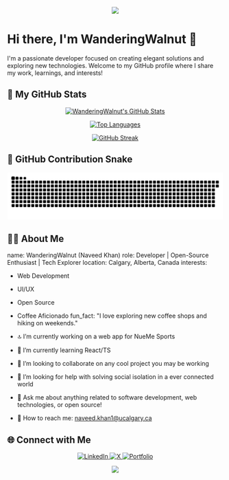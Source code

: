<!-- Animated Header using Capsule Render -->
<p align="center">
  <img src="https://capsule-render.vercel.app/api?text=Hey%20Everyone!&animation=fadeIn&type=waving&color=gradient&height=100"/>
</p>

# Hi there, I'm WanderingWalnut 👋

I'm a passionate developer focused on creating elegant solutions and exploring new technologies. Welcome to my GitHub profile where I share my work, learnings, and interests!

## 🚀 My GitHub Stats

<p align="center">
  <!-- GitHub Stats Card with icons and a cool theme -->
  <a href="https://github.com/WanderingWalnut/github-readme-stats">
    <img src="https://github-readme-stats.vercel.app/api?username=WanderingWalnut&show_icons=true&theme=radical" alt="WanderingWalnut's GitHub Stats"/>
  </a>
</p>

<p align="center">
  <!-- Top Languages Card in a compact layout -->
  <a href="https://github.com/WanderingWalnut/github-readme-stats">
    <img src="https://github-readme-stats.vercel.app/api/top-langs/?username=WanderingWalnut&layout=compact&theme=radical" alt="Top Languages"/>
  </a>
</p>

<p align="center">
  <!-- GitHub Streak Card -->
  <a href="https://github.com/WanderingWalnut/github-readme-streak-stats">
    <img src="https://github-readme-streak-stats.herokuapp.com/?user=WanderingWalnut&theme=radical" alt="GitHub Streak"/>
  </a>
</p>

## 🐍 GitHub Contribution Snake

<p align="center">
  <img src="https://github.com/WanderingWalnut/WanderingWalnut/blob/output/github-contribution-grid-snake.svg" alt="Snake animation"/>
</p>

## 👨‍💻 About Me


name: WanderingWalnut (Naveed Khan)
role: Developer | Open-Source Enthusiast | Tech Explorer
location: Calgary, Alberta, Canada
interests:
  - Web Development
  - UI/UX
  - Open Source
  - Coffee Aficionado
fun_fact: "I love exploring new coffee shops and hiking on weekends."


- 🔝 I’m currently working on a web app for NueMe Sports
- 🌱 I’m currently learning React/TS
- 👯️ I’m looking to collaborate on any cool project you may be working
- 🤔 I’m looking for help with solving social isolation in a ever connected world
- 💬 Ask me about anything related to software development, web technologies, or open source!
- 📩 How to reach me: naveed.khan1@ucalgary.ca


## 🌐 Connect with Me

<p align="center">
  <a href="https://www.linkedin.com/in/naveed-khan-2393151b4/">
    <img src="https://img.shields.io/badge/LinkedIn-0077B5?style=for-the-badge&logo=linkedin&logoColor=white" alt="LinkedIn"/>
  </a>
  <a href="https://x.com/nkbuilds">
    <img src="https://img.shields.io/badge/X-1DA1F2?style=for-the-badge&logo=x&logoColor=white" alt="X"/>
  </a>
  <a href="https://naveedkhan.netlify.app/">
    <img src="https://img.shields.io/badge/Portfolio-000000?style=for-the-badge&logo=firefox&logoColor=white" alt="Portfolio"/>
  </a>
</p>

<p align="center">
  <img src="https://capsule-render.vercel.app/api?text=Keep%20Coding!&animation=fadeIn&type=smooth&color=gradient&height=50"/>
</p>
